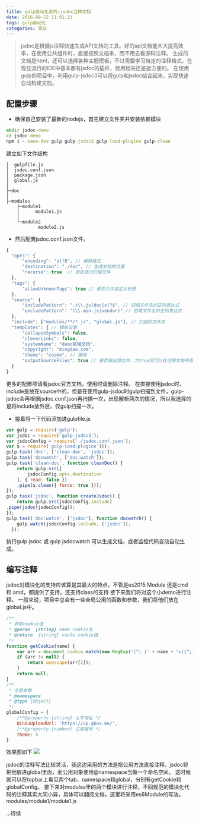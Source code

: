 ```yaml
---
title: gulp自动化系列—jsdoc注释文档
date: 2016-09-22 11:01:23
tags: gulp自动化
categories: 笔记
---
```

> jsdoc是根据js注释快速生成API文档的工具。好的api文档能大大提高效率，在使用公共组件时，直接按照文档来，而不用去看源码注释。
生成的文档是html，还可以选择各种主题模板，不过需要学习特定的注释格式，在现在流行的IDE中基本都有jsdoc的插件，使用起来还是挺方便的。
在使用gulp的项目中，利用gulp-jsdoc3可以将gulp和jsdoc结合起来，实现快速自动构建文档。

## 配置步骤
* 确保自己安装了最新的nodejs，首先建立文件夹并安装依赖模块
```cmd
mkdir jsdoc-demo
cd jsdoc-demo
npm i --save-dev gulp gulp-jsdoc3 gulp-load-plugins gulp-clean
```
建立如下文件结构  
```
│  gulpfile.js
│  jsdoc.conf.json
│  package.json
│  global.js
│
├─doc
│          
├─modules
    ├─module1
    │      module1.js
    │      
    └─module2
            module2.js

```
* 然后配置jsdoc.conf.json文件。
```js
{
  "opts": {
      "encoding": "utf8", // 编码格式
      "destination": "./doc", // 生成文档的位置
      "recurse": true  // 是否递归扫描文件
  },
  "tags": {
      "allowUnknownTags": true // 是否允许自定义标签
  },
  "source": {
      "includePattern": ".+\\.js(doc|x)?$", // 扫描文件名的正则表达式
      "excludePattern": "(\\.min.js|vendor)" // 忽略文件名的正则表达式
  },
  "include": ["modules/**/*.js", "global.js"], // 扫描的文件夹
  "templates": { // 模板设置
      "collapseSymbols": false,
      "cleverLinks": false,
      "systemName": "demo前端文档",
      "copyright": "mingdao.com",
      "theme": "cosmo", // 模板
      "outputSourceFiles": true // 是否输出源文件，为true则可以在注释文档中直接打开原文件代码位置
  }
}
```
更多的配置项请看jsdoc官方文档，使用时请删除注释。
在直接使用jsdoc时，include是放在source中的，但是在使用gulp-jsdoc时gulp扫描到文件，gulp-jsdoc会再根据jsdoc.conf.json再扫描一次，出现解析两次的情况，所以我选择的是将include放外层，仅gulp扫描一次。
  
* 接着将一下代码添加进gulpfile.js
```js
var gulp = require('gulp');
var jsdoc = require('gulp-jsdoc3');
var jsdocConfig = require('./jsdoc.conf.json');
var $ = require('gulp-load-plugins')();
gulp.task('doc', ['clean-doc', 'jsdoc']);
gulp.task('docwatch', ['doc:watch']);
gulp.task('clean-doc', function cleanDoc() {
    return gulp.src([
        jsdocConfig.opts.destination
    ], { read: false })
    .pipe($.clean({ force: true }));
});
gulp.task('jsdoc', function createJsdoc() {
    return gulp.src(jsdocConfig.include)
.pipe(jsdoc(jsdocConfig));
});
gulp.task('doc:watch', ['jsdoc'], function docwatch() {
    gulp.watch(jsdocConfig.include, ['jsdoc']);
  });
```
执行gulp jsdoc 或 gulp jsdocwatch 可以生成文档，或者监控代码变动自动生成。

## 编写注释
jsdoc对模块化的支持应该算是其最大的特点，不管是es2015 Module 还是cmd 和 amd，都提供了支持，还支持class的支持
接下来我们将对这个小demo进行注释。
一般来说，项目中总会有一些全局公用的函数和参数，我们将他们放在global.js中。
```js
/**
 * 获取cookie值
 * @param  {string} name cookie名
 * @return  {string} vaule cookie值
 */
function getCookie(name) {
    var arr = document.cookie.match(new RegExp('(^| )' + name + '=([^;]*)(;|$)'));
    if (arr != null) {
        return unescape(arr[2]);
    }
    return null;
}
/**
 * 全局参数
 * @namespace
 * @type {object}
 */
globalConfig = {
    /**@property {string} 七牛地址 */
    QiniuUploadUrl: 'https://up.qbox.me/',
    /**@property {number} 主题编号 */
    theme: 3
}
```
效果图如下
![](/images/gulp-jsdoc.png)

jsdoc的注释写法比较灵活，我这边采用的方法是把公用方法直接注释，jsdoc将把他放进global里面，而公用对象使用@namespace当做一个命名空间。
这时候就可以在topbar上看见两个tab，namespace和global，分别有getCookie和globalConfig。
接下来对modules里的两个模块进行注释，不同规范的模块化代码的注释其实大同小异，具体可以翻阅文档，这里将采用es6Module的写法。
modules/module1/module1.js

...待续